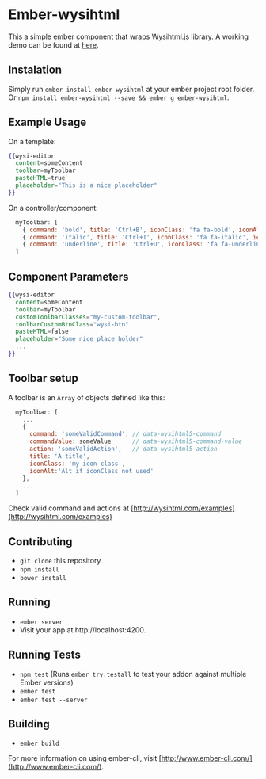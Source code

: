 # Ember-wysihtml

This a simple ember component that wraps Wysihtml.js library.
A working demo can be found at [here](http://marcemira.com/ember-wysihtml).

## Instalation

Simply run `ember install ember-wysihtml` at your ember project root folder.
Or `npm install ember-wysihtml --save && ember g ember-wysihtml`.

## Example Usage

On a template:
```handlebars
{{wysi-editor
  content=someContent
  toolbar=myToolbar
  pasteHTML=true
  placeholder="This is a nice placeholder"
}}
```

On a controller/component:
```javascript
  myToolbar: [
    { command: 'bold', title: 'Ctrl+B', iconClass: 'fa fa-bold', iconAlt:'Bold'},
    { command: 'italic', title: 'Ctrl+I', iconClass: 'fa fa-italic', iconAlt:'Italic' },
    { command: 'underline', title: 'Ctrl+U', iconClass: 'fa fa-underline', iconAlt:'Underline' }
  ]
```

## Component Parameters
```handlebars
{{wysi-editor
  content=someContent
  toolbar=myToolbar
  customToolbarClasses="my-custom-toolbar",
  toolbarCustomBtnClass="wysi-btn"
  pasteHTML=false
  placeholder="Some nice place holder"
  ...  
}}
```

## Toolbar setup

A toolbar is an `Array` of objects defined like this:

```javascript
  myToolbar: [
    ...
    { 
      command: 'someValidCommand', // data-wysihtml5-command
      commandValue: someValue      // data-wysihtml5-command-value
      action: 'someValidAction',   // data-wysihtml5-action
      title: 'A title',
      iconClass: 'my-icon-class', 
      iconAlt:'Alt if iconClass not used'
    },
    ...
  ]
```

Check valid command and actions at [http://wysihtml.com/examples](http://wysihtml.com/examples)

## Contributing

* `git clone` this repository
* `npm install`
* `bower install`

## Running

* `ember server`
* Visit your app at http://localhost:4200.

## Running Tests

* `npm test` (Runs `ember try:testall` to test your addon against multiple Ember versions)
* `ember test`
* `ember test --server`

## Building

* `ember build`

For more information on using ember-cli, visit [http://www.ember-cli.com/](http://www.ember-cli.com/).
